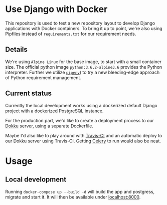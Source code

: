 # Use Django with Docker

This repository is used to test a new repository layout to develop Django
applications with Docker containers. To bring it up to point, we're also using
Pipfiles instead of `requirements.txt` for our requirement needs.

## Details

We're using `Alpine Linux` for the base image, to start with a small container
size. The official python image `python:3.6.2-alpine3.6` provides the Python
interpreter. Further we utilize
[`pipenv`](https://github.com/kennethreitz/pipenv)) to try a new bleeding-edge
approach of Python requirement management.

## Current status

Currently the local development works using a dockerized default Django project
with a dockerized PostgreSQL instance.

For the production part, we'd like to create a deployment process to our
[Dokku](https://github.com/dokku/dokku) server, using a separate Dockerfile.

Maybe I'd also like to play around with [Travis-CI](https://travis-ci.org) and
an automatic deploy to our Dokku server using Travis-CI. Getting
[Celery](http://www.celeryproject.org/) to run would also be neat.

# Usage

## Local development

Running `docker-compose up --build -d` will build the app and postgress, migrate
and start it. It will then be available under
[localhost:8000](http://localhost:8000).
